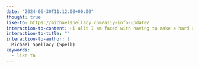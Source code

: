 ```yaml
---
date: "2024-06-30T11:12:00+00:00"
thought: true
like-to: https://michaelspellacy.com/a11y-info-update/
interaction-to-content: Hi all! I am faced with having to make a hard decision about a11y.info. The costs for it are rising ...
interaction-to-title: ""
interaction-to-author: |
  Michael Spellacy (Spell)
keywords: 
  - like-to
---
```

